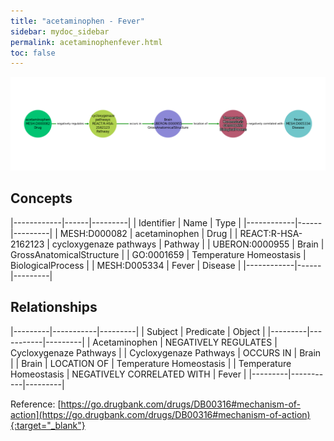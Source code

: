 ```yaml
---
title: "acetaminophen - Fever"
sidebar: mydoc_sidebar
permalink: acetaminophenfever.html
toc: false 
---
```


![Path Visualization](/images/acetaminophenfever.png)

## Concepts

|------------|------|---------|
| Identifier | Name | Type    |
|------------|------|---------|
| MESH:D000082 | acetaminophen | Drug |
| REACT:R-HSA-2162123 | cycloxygenaze pathways | Pathway |
| UBERON:0000955 | Brain | GrossAnatomicalStructure |
| GO:0001659 | Temperature Homeostasis | BiologicalProcess |
| MESH:D005334 | Fever | Disease |
|------------|------|---------|

## Relationships

|---------|-----------|---------|
| Subject | Predicate | Object  |
|---------|-----------|---------|
| Acetaminophen | NEGATIVELY REGULATES | Cycloxygenaze Pathways |
| Cycloxygenaze Pathways | OCCURS IN | Brain |
| Brain | LOCATION OF | Temperature Homeostasis |
| Temperature Homeostasis | NEGATIVELY CORRELATED WITH | Fever |
|---------|-----------|---------|

Reference: [https://go.drugbank.com/drugs/DB00316#mechanism-of-action](https://go.drugbank.com/drugs/DB00316#mechanism-of-action){:target="_blank"}